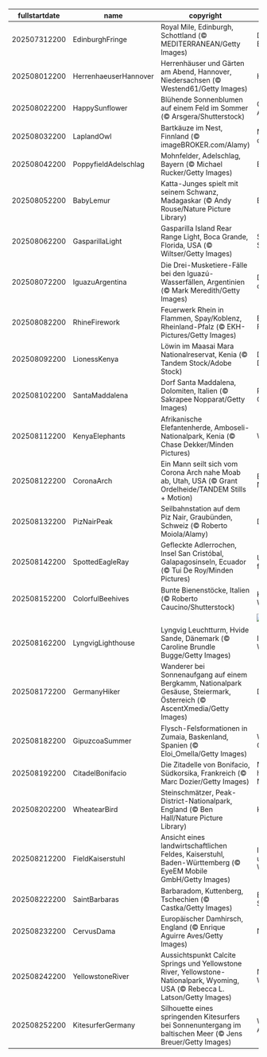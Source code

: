 |fullstartdate|name|copyright|title|image|
|--|--|--|--|--|
202507312200|EdinburghFringe|Royal Mile, Edinburgh, Schottland (© MEDITERRANEAN/Getty Images)|Die Stadt wird zur Bühne|![](/de-DE/2025/08/202507312200EdinburghFringe.jpg)|
202508012200|HerrenhaeuserHannover|Herrenhäuser und Gärten am Abend, Hannover, Niedersachsen (© Westend61/Getty Images)|Historische Pracht|![](/de-DE/2025/08/202508012200HerrenhaeuserHannover.jpg)|
202508022200|HappySunflower|Blühende Sonnenblumen auf einem Feld im Sommer (© Arsgera/Shutterstock)|Gelb, so weit das Auge reicht|![](/de-DE/2025/08/202508022200HappySunflower.jpg)|
202508032200|LaplandOwl|Bartkäuze im Nest, Finnland (© imageBROKER.com/Alamy)|Mystische Jäger der Nacht|![](/de-DE/2025/08/202508032200LaplandOwl.jpg)|
202508042200|PoppyfieldAdelschlag|Mohnfelder, Adelschlag, Bayern (© Michael Rucker/Getty Images)|Bayerische Idylle|![](/de-DE/2025/08/202508042200PoppyfieldAdelschlag.jpg)|
202508052200|BabyLemur|Katta-Junges spielt mit seinem Schwanz, Madagaskar (© Andy Rouse/Nature Picture Library)|Ein pelziger Geselle|![](/de-DE/2025/08/202508052200BabyLemur.jpg)|
202508062200|GasparillaLight|Gasparilla Island Rear Range Light, Boca Grande, Florida, USA (© Wiltser/Getty Images)|Stille Helden der Seefahrt|![](/de-DE/2025/08/202508062200GasparillaLight.jpg)|
202508072200|IguazuArgentina|Die Drei-Musketiere-Fälle bei den Iguazú-Wasserfällen, Argentinien (© Mark Meredith/Getty Images)|Der große Auftritt der Natur|![](/de-DE/2025/08/202508072200IguazuArgentina.jpg)|
202508082200|RhineFirework|Feuerwerk Rhein in Flammen, Spay/Koblenz, Rheinland-Pfalz (© EKH-Pictures/Getty Images)|Ein sensationelles Feuerwerkspektakel|![](/de-DE/2025/08/202508082200RhineFirework.jpg)|
202508092200|LionessKenya|Löwin im Maasai Mara Nationalreservat, Kenia (© Tandem Stock/Adobe Stock)|Die Königin des Dschungels|![](/de-DE/2025/08/202508092200LionessKenya.jpg)|
202508102200|SantaMaddalena|Dorf Santa Maddalena, Dolomiten, Italien (© Sakrapee Nopparat/Getty Images)|Postkarte von den Gipfeln|![](/de-DE/2025/08/202508102200SantaMaddalena.jpg)|
202508112200|KenyaElephants|Afrikanische Elefantenherde, Amboseli-Nationalpark, Kenia (© Chase Dekker/Minden Pictures)|Weise Riesen|![](/de-DE/2025/08/202508112200KenyaElephants.jpg)|
202508122200|CoronaArch|Ein Mann seilt sich vom Corona Arch nahe Moab ab, Utah, USA (© Grant Ordelheide/TANDEM Stills + Motion)|Ein Geheimnis der Natur|![](/de-DE/2025/08/202508122200CoronaArch.jpg)|
202508132200|PizNairPeak|Seilbahnstation auf dem Piz Nair, Graubünden, Schweiz (© Roberto Moiola/Alamy)|Der Gipfel ruft|![](/de-DE/2025/08/202508132200PizNairPeak.jpg)|
202508142200|SpottedEagleRay|Gefleckte Adlerrochen, Insel San Cristóbal, Galapagosinseln, Ecuador (© Tui De Roy/Minden Pictures)|Unter Wasser fliegen|![](/de-DE/2025/08/202508142200SpottedEagleRay.jpg)|
202508152200|ColorfulBeehives|Bunte Bienenstöcke, Italien (© Roberto Caucino/Shutterstock)|Kleine Helfer, große Wirkung|![](/de-DE/2025/08/202508152200ColorfulBeehives.jpg)|
||||![](/de-DE/2025/08/.jpg)|
202508162200|LyngvigLighthouse|Lyngvig Leuchtturm, Hvide Sande, Dänemark (© Caroline Brundle Bugge/Getty Images)|Imposante Wegweiser|![](/de-DE/2025/08/202508162200LyngvigLighthouse.jpg)|
202508172200|GermanyHiker|Wanderer bei Sonnenaufgang auf einem Bergkamm, Nationalpark Gesäuse, Steiermark, Österreich (© AscentXmedia/Getty Images)|Der Berg ruft!|![](/de-DE/2025/08/202508172200GermanyHiker.jpg)|
202508182200|GipuzcoaSummer|Flysch-Felsformationen in Zumaia, Baskenland, Spanien (© Eloi_Omella/Getty Images)|Wunder der Geologie|![](/de-DE/2025/08/202508182200GipuzcoaSummer.jpg)|
202508192200|CitadelBonifacio|Die Zitadelle von Bonifacio, Südkorsika, Frankreich (© Marc Dozier/Getty Images)|Mächtige Mauern hoch über dem Meer|![](/de-DE/2025/08/202508192200CitadelBonifacio.jpg)|
202508202200|WheatearBird|Steinschmätzer, Peak-District-Nationalpark, England (© Ben Hall/Nature Picture Library)|Kleine Flugkünstler|![](/de-DE/2025/08/202508202200WheatearBird.jpg)|
202508212200|FieldKaiserstuhl|Ansicht eines landwirtschaftlichen Feldes, Kaiserstuhl, Baden-Württemberg (© EyeEM Mobile GmbH/Getty Images)|Inmitten unendlicher Weinterrassen|![](/de-DE/2025/08/202508212200FieldKaiserstuhl.jpg)|
202508222200|SaintBarbaras|Barbaradom, Kuttenberg, Tschechien (© Castka/Getty Images)|Ein Juwel der Spätgotik|![](/de-DE/2025/08/202508222200SaintBarbaras.jpg)|
202508232200|CervusDama|Europäischer Damhirsch, England (© Enrique Aguirre Aves/Getty Images)|Natur mit Noblesse|![](/de-DE/2025/08/202508232200CervusDama.jpg)|
202508242200|YellowstoneRiver|Aussichtspunkt Calcite Springs und Yellowstone River, Yellowstone-Nationalpark, Wyoming, USA (© Rebecca L. Latson/Getty Images)|Naturgewalten im Wandel|![](/de-DE/2025/08/202508242200YellowstoneRiver.jpg)|
202508252200|KitesurferGermany|Silhouette eines springenden Kitesurfers bei Sonnenuntergang im baltischen Meer (© Jens Breuer/Getty Images)|Wind, Wellen und Adrenalin|![](/de-DE/2025/08/202508252200KitesurferGermany.jpg)|
